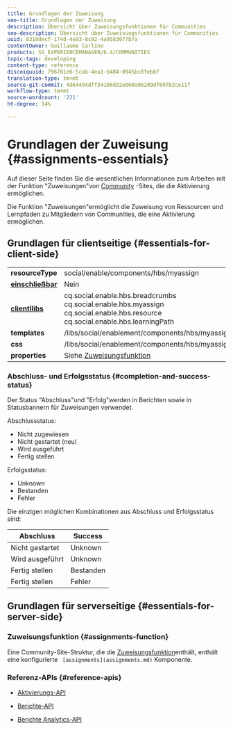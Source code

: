 ```yaml
---
title: Grundlagen der Zuweisung
seo-title: Grundlagen der Zuweisung
description: Übersicht über Zuweisungsfunktionen für Communities
seo-description: Übersicht über Zuweisungsfunktionen für Communities
uuid: 8310decf-174d-4e93-8c92-4a9583077b7a
contentOwner: Guillaume Carlino
products: SG_EXPERIENCEMANAGER/6.4/COMMUNITIES
topic-tags: developing
content-type: reference
discoiquuid: 796781e6-5cab-4ea1-b484-0945bc8febbf
translation-type: tm+mt
source-git-commit: 4d64494dff34108d32e060a96209df697b2ce11f
workflow-type: tm+mt
source-wordcount: '221'
ht-degree: 14%

---
```



# Grundlagen der Zuweisung {#assignments-essentials}

Auf dieser Seite finden Sie die wesentlichen Informationen zum Arbeiten mit der Funktion &quot;Zuweisungen&quot;von [Community](overview.md#enablement-community) -Sites, die die Aktivierung ermöglichen.

Die Funktion &quot;Zuweisungen&quot;ermöglicht die Zuweisung von Ressourcen und Lernpfaden zu Mitgliedern von Communities, die eine Aktivierung ermöglichen.

## Grundlagen für clientseitige {#essentials-for-client-side}

<table> 
 <tbody>
  <tr>
   <td> <strong>resourceType</strong></td> 
   <td>social/enable/components/hbs/myassign</td> 
  </tr>
  <tr>
   <td> <a href="scf.md#add-or-include-a-communities-component"><strong>einschließbar</strong></a></td> 
   <td>Nein</td> 
  </tr>
  <tr>
   <td> <a href="clientlibs.md"><strong>clientllibs</strong></a></td> 
   <td>cq.social.enable.hbs.breadcrumbs<br /> cq.social.enable.hbs.myassign<br /> cq.social.enable.hbs.resource<br /> cq.social.enable.hbs.learningPath</td> 
  </tr>
  <tr>
   <td> <strong>templates</strong></td> 
   <td> /libs/social/enablement/components/hbs/myassigned/myassigned.hbs</td> 
  </tr>
  <tr>
   <td> <strong>css</strong></td> 
   <td> /libs/social/enablement/components/hbs/myassigned/clientlibs/myassigned.css</td> 
  </tr>
  <tr>
   <td><strong> properties</strong></td> 
   <td>Siehe <a href="assignments.md">Zuweisungsfunktion</a></td> 
  </tr>
 </tbody>
</table>

### Abschluss- und Erfolgsstatus {#completion-and-success-status}

Der Status &quot;Abschluss&quot;und &quot;Erfolg&quot;werden in Berichten sowie in Statusbannern für Zuweisungen verwendet.

Abschlussstatus:

* Nicht zugewiesen
* Nicht gestartet (neu)
* Wird ausgeführt
* Fertig stellen

Erfolgsstatus:

* Unknown
* Bestanden
* Fehler

Die einzigen möglichen Kombinationen aus Abschluss und Erfolgsstatus sind:

| **Abschluss** | **Success** |
|---|---|
| Nicht gestartet | Unknown |
| Wird ausgeführt | Unknown |
| Fertig stellen | Bestanden |
| Fertig stellen | Fehler |

## Grundlagen für serverseitige {#essentials-for-server-side}

### Zuweisungsfunktion {#assignments-function}

Eine Community-Site-Struktur, die die [Zuweisungsfunktion](functions.md#assignments-function)enthält, enthält eine konfigurierte ` [assignments](assignments.md)` Komponente.

### Referenz-APIs {#reference-apis}

* [Aktivierungs-API](https://helpx.adobe.com/experience-manager/6-4/sites/developing/using/reference-materials/javadoc/com/adobe/cq/social/enablement/reporting/model/api/package-summary.html)

* [Berichte-API](https://helpx.adobe.com/experience-manager/6-4/sites/developing/using/reference-materials/javadoc/com/adobe/cq/social/reporting/dv/api/package-summary.html)

* [Berichte Analytics-API](https://helpx.adobe.com/experience-manager/6-4/sites/developing/using/reference-materials/javadoc/com/adobe/cq/social/reporting/analytics/api/package-summary.html)